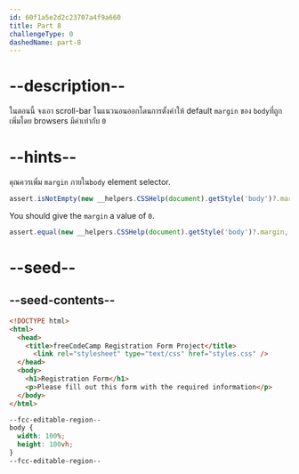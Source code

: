 ```yaml
---
id: 60f1a5e2d2c23707a4f9a660
title: Part 8
challengeType: 0
dashedName: part-8
---
```


# --description--

ในตอนนี้ จงเอา scroll-bar ในแนวนอนออกโดนการตั้งค่าให้ default `margin` ของ `body`ที่ถูกเพิ่มโดย browsers มีค่าเท่ากับ `0`

# --hints--

คุณควรเพิ่ม `margin` ภายใน`body` element selector.

```js
assert.isNotEmpty(new __helpers.CSSHelp(document).getStyle('body')?.margin);
```

You should give the `margin` a value of `0`.

```js
assert.equal(new __helpers.CSSHelp(document).getStyle('body')?.margin, '0px');
```

# --seed--

## --seed-contents--

```html
<!DOCTYPE html>
<html>
  <head>
    <title>freeCodeCamp Registration Form Project</title>
	  <link rel="stylesheet" type="text/css" href="styles.css" />
  </head>
  <body>
    <h1>Registration Form</h1>
    <p>Please fill out this form with the required information</p>
  </body>
</html>
```

```css
--fcc-editable-region--
body {
  width: 100%;
  height: 100vh;
}
--fcc-editable-region--
```
